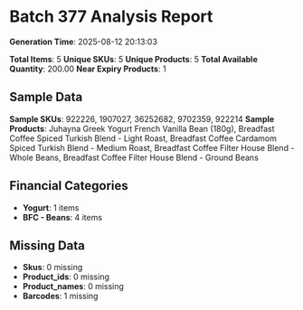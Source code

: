 # Batch 377 Analysis Report

**Generation Time**: 2025-08-12 20:13:03

**Total Items**: 5
**Unique SKUs**: 5
**Unique Products**: 5
**Total Available Quantity**: 200.00
**Near Expiry Products**: 1

## Sample Data
**Sample SKUs**: 922226, 1907027, 36252682, 9702359, 922214
**Sample Products**: Juhayna Greek Yogurt French Vanilla Bean (180g), Breadfast Coffee Spiced Turkish Blend - Light Roast, Breadfast Coffee Cardamom Spiced Turkish Blend - Medium Roast, Breadfast Coffee Filter House Blend - Whole Beans, Breadfast Coffee Filter House Blend - Ground Beans

## Financial Categories
- **Yogurt**: 1 items
- **BFC - Beans**: 4 items

## Missing Data
- **Skus**: 0 missing
- **Product_ids**: 0 missing
- **Product_names**: 0 missing
- **Barcodes**: 1 missing
